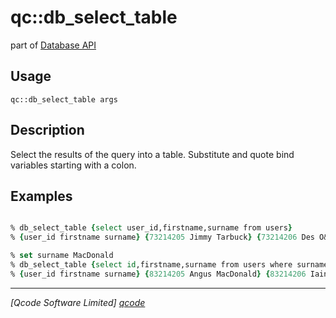 qc::db_select_table
===================

part of [Database API](../qc/wiki/DatabaseApi)

Usage
-----
`qc::db_select_table args`

Description
-----------
Select the results of the query into a <proc>table</proc>. Substitute and quote bind variables starting with a colon.

Examples
--------
```tcl

% db_select_table {select user_id,firstname,surname from users}
% {user_id firstname surname} {73214205 Jimmy Tarbuck} {73214206 Des O&#39;Conner} {73214208 Bob Monkhouse}

% set surname MacDonald
% db_select_table {select id,firstname,surname from users where surname=:surname}
% {user_id firstname surname} {83214205 Angus MacDonald} {83214206 Iain MacDonald} {83214208 Donald MacDonald}

```

----------------------------------
*[Qcode Software Limited] [qcode]*

[qcode]: www.qcode.co.uk "Qcode Software"